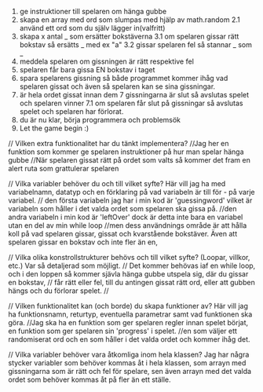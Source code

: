 1. ge instruktioner till spelaren om hänga gubbe
2. skapa en array med ord som slumpas med hjälp av math.random
   2.1 använd ett ord som du själv lägger in(valfritt)
3. skapa x antal _ som ersätter bokstäverna
   3.1 om spelaren gissar rätt bokstav så ersätts _ med ex "a"
   3.2 gissar spelaren fel så stannar _ som _
4. meddela spelaren om gissningen är rätt respektive fel
5. spelaren får bara gissa EN bokstav i taget
6. spara spelarens gissning så både programmet kommer ihåg vad spelaren gissat och även så spelaren kan se sina gissningar.
7. är hela ordet gissat innan dem 7 gissningarna är slut så avslutas spelet och spelaren vinner
   7.1 om spelaren får slut på gissningar så avslutas spelet och spelaren har förlorat.
8. du är nu klar, börja programmera och problemsök
9. Let the game begin :)



// Vilken extra funktionalitet har du tänkt implementera?
//Jag her en funktion som kommer ge spelaren instruktioner på hur man spelar hänga gubbe
//När spelaren gissat rätt på ordet som valts så kommer det fram en alert ruta som grattulerar spelaren

// Vilka variabler behöver du och till vilket syfte? Här vill jag ha med variabelnamn, datatyp och en förklaring på vad variabeln är till för - på varje variabel.
// den första variabeln jag har i min kod är 'guessingword' vilket är variabeln som håller i det valda ordet som spelaren ska gissa på.
//den andra variabeln i min kod är 'leftOver' dock är detta inte bara en variabel utan en del av min while loop
//men dess användnings område är att hålla koll på vad spelaren gissar, gissat och kvarstående bokstäver. Även att spelaren gissar en bokstav och inte fler än en, 

// Vilka olika konstrollstrukturer behövs och till vilket syfte? (Loopar, villkor, etc.) Var så detaljerad som möjligt.
// Det kommer behövas iaf en while loop, och i den loppen så kommer sjävla hänga gubbe utspela sig, där du gissar en bokstav,
// får rätt eller fel, till du antingen gissat rätt ord, eller att gubben hängs och du förlorar spelet.
//

// Vilken funktionalitet kan (och borde) du skapa funktioner av? Här vill jag ha funktionsnamn, returtyp, eventuella parametrar samt vad funktionen ska göra.
//Jag ska ha en funktion som ger spelaren regler innan spelet börjat, en funktion som ger spelaren sin 'progress' i spelet.
//en som väljer ett randomiserat ord och en som håller i det valda ordet och kommer ihåg det.

// Vilka variabler behöver vara åtkomliga inom hela klassen?
Jag har några stycker variabler som behöver kommas åt i hela klassen, som arrayn med gissningarna som är rätt och fel för spelare, sen även arrayn med det valda ordet som behöver kommas åt på fler än ett ställe.